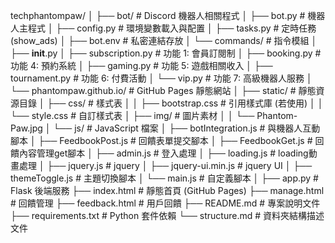 techphantompaw/
│
├── bot/                            # Discord 機器人相關程式
│   ├── bot.py                      # 機器人主程式
│   ├── config.py                   # 環境變數載入與配置
│   ├── tasks.py                    # 定時任務 (show_ads)
│   ├── bot.env                     # 私密連結存放
│   └── commands/                   # 指令模組
│       ├── __init__.py
│       ├── subscription.py         # 功能 1: 會員訂閱制
│       ├── booking.py              # 功能 4: 預約系統
│       ├── gaming.py               # 功能 5: 遊戲相關收入
│       ├── tournament.py           # 功能 6: 付費活動
│       └── vip.py                  # 功能 7: 高級機器人服務
│
└── phantompaw.github.io/           # GitHub Pages 靜態網站
    │
    ├── static/                     # 靜態資源目錄
    │   ├── css/                    # 樣式表
    │   │   ├── bootstrap.css       # 引用樣式庫 (若使用)
    │   │   └── style.css           # 自訂樣式表
    │   ├── img/                    # 圖片素材
    │   │   └── Phantom-Paw.jpg
    │   └── js/                     # JavaScript 檔案
    │       ├── botIntegration.js   # 與機器人互動腳本
    │       ├── FeedbookPost.js     # 回饋表單提交腳本
    │       ├── FeedbookGet.js      # 回饋內容管理get腳本
    │       ├── admin.js            # 登入處理
    │       ├── loading.js          # loading動畫處理
    │       ├── jquery.js           # jquery
    │       ├── jquery-ui.min.js    # jquery UI
    │       ├── themeToggle.js      # 主題切換腳本
    │       └── main.js             # 自定義腳本
    │
    ├── app.py                      # Flask 後端服務
    ├── index.html                  # 靜態首頁 (GitHub Pages)
    ├── manage.html                 # 回饋管理
    ├── feedback.html               # 用戶回饋
    ├── README.md                   # 專案說明文件
    ├── requirements.txt            # Python 套件依賴
    └── structure.md                # 資料夾結構描述文件